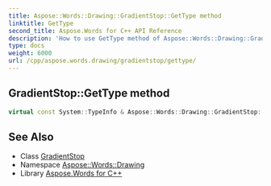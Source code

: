 ```yaml
---
title: Aspose::Words::Drawing::GradientStop::GetType method
linktitle: GetType
second_title: Aspose.Words for C++ API Reference
description: 'How to use GetType method of Aspose::Words::Drawing::GradientStop class in C++.'
type: docs
weight: 6000
url: /cpp/aspose.words.drawing/gradientstop/gettype/
---
```

## GradientStop::GetType method




```cpp
virtual const System::TypeInfo & Aspose::Words::Drawing::GradientStop::GetType() const override
```

## See Also

* Class [GradientStop](../)
* Namespace [Aspose::Words::Drawing](../../)
* Library [Aspose.Words for C++](../../../)
